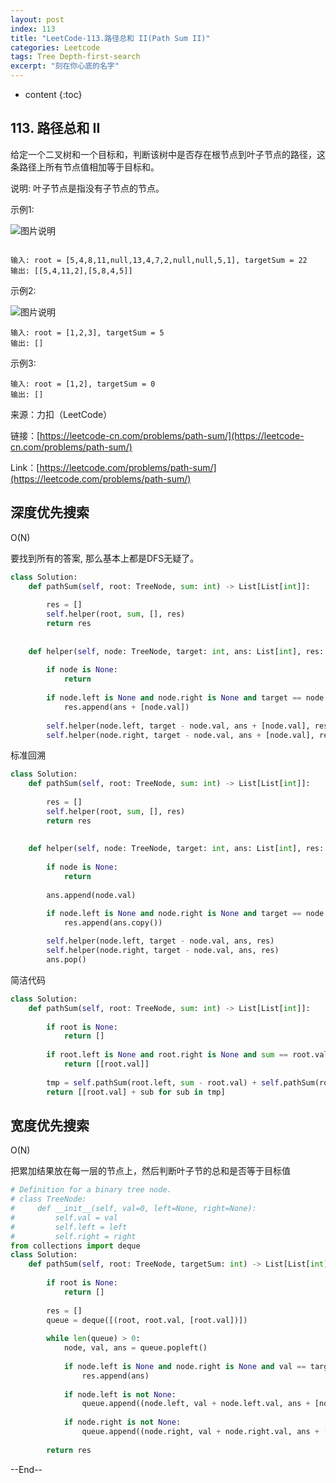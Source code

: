 ```yaml
---
layout: post
index: 113
title: "LeetCode-113.路径总和 II(Path Sum II)"
categories: Leetcode
tags: Tree Depth-first-search
excerpt: "刻在你心底的名字"
---
```


* content
{:toc}

## 113. 路径总和 II

给定一个二叉树和一个目标和，判断该树中是否存在根节点到叶子节点的路径，这条路径上所有节点值相加等于目标和。

说明: 叶子节点是指没有子节点的节点。

示例1: 

![图片说明](https://geemaple.github.io/images/leetcode-algorithm-113-1.jpg)

```
      
输入: root = [5,4,8,11,null,13,4,7,2,null,null,5,1], targetSum = 22
输出: [[5,4,11,2],[5,8,4,5]]
```

示例2: 

![图片说明](https://geemaple.github.io/images/leetcode-algorithm-113-2.jpg)

```
输入: root = [1,2,3], targetSum = 5
输出: []
```

示例3: 

```
输入: root = [1,2], targetSum = 0
输出: []
```

来源：力扣（LeetCode）

链接：[https://leetcode-cn.com/problems/path-sum/](https://leetcode-cn.com/problems/path-sum/)

Link：[https://leetcode.com/problems/path-sum/](https://leetcode.com/problems/path-sum/)

## 深度优先搜索

O(N)

要找到所有的答案, 那么基本上都是DFS无疑了。

```python
class Solution:
    def pathSum(self, root: TreeNode, sum: int) -> List[List[int]]:
        
        res = []
        self.helper(root, sum, [], res)
        return res
        
        
    def helper(self, node: TreeNode, target: int, ans: List[int], res: List[List[int]]):
        
        if node is None:
            return
        
        if node.left is None and node.right is None and target == node.val:
            res.append(ans + [node.val])
            
        self.helper(node.left, target - node.val, ans + [node.val], res)
        self.helper(node.right, target - node.val, ans + [node.val], res)
```

标准回溯

```python
class Solution:
    def pathSum(self, root: TreeNode, sum: int) -> List[List[int]]:
        
        res = []
        self.helper(root, sum, [], res)
        return res
        
        
    def helper(self, node: TreeNode, target: int, ans: List[int], res: List[List[int]]):
        
        if node is None:
            return
        
        ans.append(node.val)

        if node.left is None and node.right is None and target == node.val:
            res.append(ans.copy())
            
        self.helper(node.left, target - node.val, ans, res)
        self.helper(node.right, target - node.val, ans, res)
        ans.pop()
```

简洁代码

```python
class Solution:
    def pathSum(self, root: TreeNode, sum: int) -> List[List[int]]:
        
        if root is None:
            return []
        
        if root.left is None and root.right is None and sum == root.val:
            return [[root.val]]
        
        tmp = self.pathSum(root.left, sum - root.val) + self.pathSum(root.right, sum - root.val)
        return [[root.val] + sub for sub in tmp]
```

## 宽度优先搜索

O(N)

把累加结果放在每一层的节点上，然后判断叶子节的总和是否等于目标值

```python
# Definition for a binary tree node.
# class TreeNode:
#     def __init__(self, val=0, left=None, right=None):
#         self.val = val
#         self.left = left
#         self.right = right
from collections import deque
class Solution:
    def pathSum(self, root: TreeNode, targetSum: int) -> List[List[int]]:
          
        if root is None:
            return []
            
        res = []
        queue = deque([(root, root.val, [root.val])])
        
        while len(queue) > 0:
            node, val, ans = queue.popleft()
            
            if node.left is None and node.right is None and val == targetSum:
                res.append(ans)
                
            if node.left is not None:
                queue.append((node.left, val + node.left.val, ans + [node.left.val]))
                
            if node.right is not None:
                queue.append((node.right, val + node.right.val, ans + [node.right.val]))
            
        return res
```

--End--


